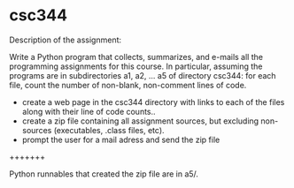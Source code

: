 csc344
======
Description of the assignment:

Write a Python program that collects, summarizes, and e-mails all the programming assignments for this course. In particular, assuming the programs are in subdirectories a1, a2, ... a5 of directory csc344:
for each file, count the number of non-blank, non-comment lines of code.

- create a web page in the csc344 directory with links to each of the files along with their line of code counts..
- create a zip file containing all assignment sources, but excluding non-sources (executables, .class files, etc).
- prompt the user for a mail adress and send the zip file

+++++++

Python runnables that created the zip file are in a5/.
